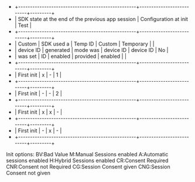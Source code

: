 * +--------------------------------------------------+--------------------------+---------+
* | SDK state at the end of the previous app session |   Configuration at init  |   Test  |
* +--------------------------------------------------+--------------------------+---------+
* |     Custom      |   SDK used a   |   Temp ID     |   Custom   |  Temporary  |         |
* |   device ID     |   generated    |   mode was    | device ID  |  device ID  |    No   |
* |    was set      |       ID       |   enabled     | provided   |  enabled    |         |
* +--------------------------------------------------+--------------------------+---------+
* |                     First init                   |      x     |      -      |    1    |
* +--------------------------------------------------+--------------------------+---------+
* |                     First init                   |      -     |      -      |    2    |
* +--------------------------------------------------+--------------------------+---------+
* |                     First init                   |      x     |      x      |    -    |
* +--------------------------------------------------+--------------------------+---------+
* |                     First init                   |      -     |      x      |    -    |
* +--------------------------------------------------+--------------------------+---------+

Init options:
BV:Bad Value
M:Manual Sessions enabled
A:Automatic sessions enabled
H:Hybrid Sessions enabled
CR:Consent Required
CNR:Consent not Required
CG:Session Consent given
CNG:Session Consent not given
